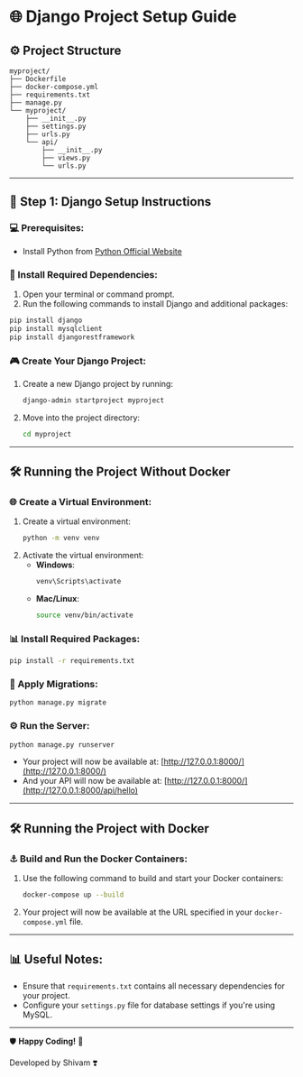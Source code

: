 # 🌐 Django Project Setup Guide

## ⚙️ **Project Structure**

```
myproject/
├── Dockerfile
├── docker-compose.yml
├── requirements.txt
├── manage.py
└── myproject/
    ├── __init__.py
    ├── settings.py
    ├── urls.py
    └── api/
        ├── __init__.py
        ├── views.py
        └── urls.py
```

---

## 🔧 **Step 1: Django Setup Instructions**

### 💻 Prerequisites:

- Install Python from [Python Official Website](https://www.python.org/downloads/)

### 🔗 Install Required Dependencies:

1. Open your terminal or command prompt.
2. Run the following commands to install Django and additional packages:

```bash
pip install django
pip install mysqlclient
pip install djangorestframework
```

### 🎮 Create Your Django Project:

1. Create a new Django project by running:
   ```bash
   django-admin startproject myproject
   ```
2. Move into the project directory:
   ```bash
   cd myproject
   ```

---

## 🛠️ **Running the Project Without Docker**

### 🌐 Create a Virtual Environment:

1. Create a virtual environment:
   ```bash
   python -m venv venv
   ```
2. Activate the virtual environment:
   - **Windows**:
     ```bash
     venv\Scripts\activate
     ```
   - **Mac/Linux**:
     ```bash
     source venv/bin/activate
     ```

### 📊 Install Required Packages:

```bash
pip install -r requirements.txt
```

### 🏢 Apply Migrations:

```bash
python manage.py migrate
```

### ⚙️ Run the Server:

```bash
python manage.py runserver
```

- Your project will now be available at: [http://127.0.0.1:8000/](http://127.0.0.1:8000/)
- And your API will now be available at: [http://127.0.0.1:8000/](http://127.0.0.1:8000/api/hello)

---

## 🛠️ **Running the Project with Docker**

### ⚓ Build and Run the Docker Containers:

1. Use the following command to build and start your Docker containers:
   ```bash
   docker-compose up --build
   ```
2. Your project will now be available at the URL specified in your `docker-compose.yml` file.

---

## 📊 **Useful Notes**:

- Ensure that `requirements.txt` contains all necessary dependencies for your project.
- Configure your `settings.py` file for database settings if you're using MySQL.

---

🛡️ **Happy Coding!** 🚀

Developed by Shivam ❣️
